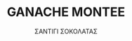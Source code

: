 ---
title: "GANACHE MONTEE"
subtitle: "ΣΑΝΤΙΓΙ ΣΟΚΟΛΑΤΑΣ"
ingredients:
  - title: 
    theingredients:
      - ingredient: "50γρ. γλυκόζη"
      - ingredient: "50γρ. ιμβερτοζάχαρο"
      - ingredient: "460γρ. κρ. Γάλακτος (1<sup>η</sup> δόση)"
      - ingredient: "καλίνγκο 65%"
      - ingredient: "900γρ. κρ. Γάλακτος (2<sup>η</sup> δόση)"
preparation:
  - title: 
    method: "Ζεσταίνουμε μέρος της κρέμας γάλακτος (1<sup>η</sup> δόση) και τις γλυκαντικές ουσίες (ιμβερτοζάχαρο και γλυκόζη) πολύ καλά, έπειτα προσθέτουμε την σοκολάτα και κάνουμε γαλακτοματοποίηση. Τέλος προσθέτουμε την υπόλοιπη κρέμα γάλακτος (2<sup>η</sup> δόση) και τα βάζουμε στο ψυγείο. Την επόμενη μέρα το χτυπάμε σε μέτρια σταθερή ταχύτητα."
footnotes:
  - footnote:
---
